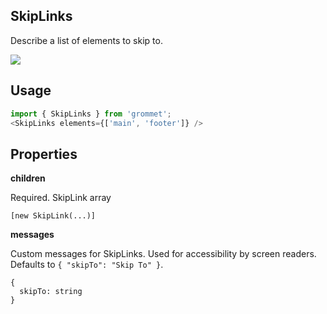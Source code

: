## SkipLinks
Describe a list of elements to skip to.

[![](https://codesandbox.io/static/img/play-codesandbox.svg)](https://codesandbox.io/s/github/grommet/grommet-site?initialpath=skiplinks&amp;module=%2Fscreens%2FSkipLinks.js)
## Usage

```javascript
import { SkipLinks } from 'grommet';
<SkipLinks elements={['main', 'footer']} />
```

## Properties

**children**

Required. SkipLink array

```
[new SkipLink(...)]
```

**messages**

Custom messages for SkipLinks. Used for accessibility by screen readers. Defaults to `{
  "skipTo": "Skip To"
}`.

```
{
  skipTo: string
}
```
  